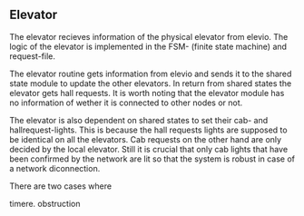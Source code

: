 Elevator
---

The elevator recieves information of the physical elevator from elevio. The logic of the elevator is implemented in the FSM- (finite state machine) and request-file. 

The elevator routine gets information from elevio and sends it to the shared state module to update the other elevators. In return from shared states the elevator gets hall requests. It is worth noting that the elevator module has no information of wether it is connected to other nodes or not.

The elevator is also dependent on shared states to set their cab- and hallrequest-lights. This is because the hall requests lights are supposed to be identical on all the elevators. Cab requests on the other hand are only decided by the local elevator. Still it is crucial that only cab lights that have been confirmed by the network are lit so that the system is robust in case of a network diconnection. 

There are two cases where 


timere. obstruction